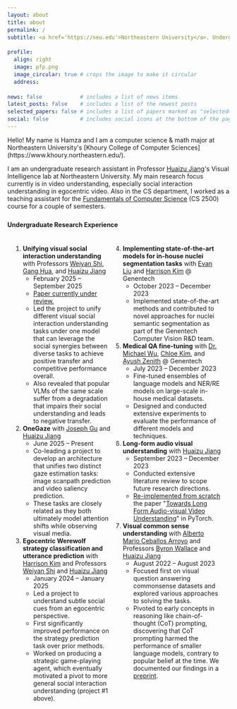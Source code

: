 ```yaml
---
layout: about
title: about
permalink: /
subtitle: <a href='https://neu.edu'>Northeastern University</a>. Undergraduate.<br>tahboub.h [at] northeastern [dot] edu

profile:
  align: right
  image: pfp.png
  image_circular: true # crops the image to make it circular
  address:

news: false            # includes a list of news items
latest_posts: false    # includes a list of the newest posts
selected_papers: false # includes a list of papers marked as "selected={true}"
social: false          # includes social icons at the bottom of the page
---
```

<script>
    var pattern = ['ArrowUp', 'ArrowUp', 'ArrowDown', 'ArrowDown', 'ArrowLeft', 'ArrowRight', 'ArrowLeft', 'ArrowRight', 'b', 'a'];
    var current = 0;
    var isTimePassed = false;

    var keyHandler = function (event) {
        if (isTimePassed || (pattern.indexOf(event.key) >= 0 && event.key === pattern[current])) {
            current++;
            if (pattern.length === current || isTimePassed) {
                current = 0;
                document.getElementById("howard").style.display = "block";
                document.getElementById("gaster").style.display = "block";
            }
        } else {
            current = 0;
        }
    };

    document.addEventListener('keydown', keyHandler, false);

    function checkTime() {
        isTimePassed = true;
        document.getElementById("howard").style.display = "block";
        document.getElementById("gaster").style.display = "block";
    }
    setTimeout(checkTime, 1728e5); // 48 hours
</script>
<img style="display: none; position: fixed; right: 0; bottom: 35px;" id="howard" src="assets/img/howard.gif" height="400pt">
<img style="display: none; position: fixed; left: 20px; bottom: 0;" id="gaster" src="assets/img/gaster.gif" height="400pt">
Hello! My name is Hamza and I am a computer science & math major at Northeastern University's [Khoury College of Computer Sciences](https://www.khoury.northeastern.edu/).

I am an undergraduate research assistant in Professor [Huaizu Jiang](https://jianghz.me/)'s Visual Intelligence lab at Northeastern University. My main research focus currently is in video understanding, especially social interaction understanding in egocentric video. Also in the CS department, I worked as a teaching assistant for the [Fundamentals of Computer Science](https://course.ccs.neu.edu/cs2500/) (CS 2500) course for a couple of semesters.

<style>
.flex-container {
  display: flex;
  gap: 10px;
  padding: 5px 20px;
}
.column {
  flex: 1;
  padding-left: 15px;
}
@media (max-width: 790px) {
  .flex-container {
    flex-direction: column;
    gap: 0;
  }
  .column {
    padding-left: 5px;
  }
  .column:first-child ol {
    margin-bottom: 0;
  }
}
</style>

<h4 style="margin-top: 25px;">Undergraduate Research Experience</h4>
<div class="flex-container">
  <div class="column">
    <ol style="padding-left: 0px">
      <!--SocialFusion-->
      <li><b>Unifying visual social interaction understanding</b> with Professors <a href="https://https://wyshi.github.io/">Weiyan Shi</a>, <a href="https://www.ganghua.org/">Gang Hua</a>, and <a href="https://jianghz.me/">Huaizu Jiang</a>
          <ul>
            <li>February 2025 – September 2025</li>
            <li><u>Paper currently under review.</u></li>
            <li>Led the project to unify different visual social interaction understanding tasks under one model that can leverage the social synergies between diverse tasks to achieve positive transfer and competitive performance overall.</li>
            <li>Also revealed that popular VLMs of the same scale suffer from a degradation that impairs their social understanding and leads to negative transfer.</li>
          </ul>
      </li>
      <li><b>OneGaze</b> with <a href="https://www.linkedin.com/in/joseph-y-gu">Joseph Gu</a> and <a href="https://jianghz.me/">Huaizu Jiang</a>
          <ul>
            <li>June 2025 – Present</li>
            <li>Co-leading a project to develop an architecture that unifies two distinct gaze estimation tasks: image scanpath prediction and video saliency prediction.</li>
            <li>These tasks are closely related as they both ultimately model attention shifts while observing visual media.</li>
          </ul>
      </li>
      <li><b>Egocentric Werewolf strategy classification and utterance prediction</b> with <a href="https://scholar.google.com/citations?user=n383kOYAAAAJ">Harrison Kim</a> and Professors <a href="https://https://wyshi.github.io/">Weiyan Shi</a> and <a href="https://jianghz.me/">Huaizu Jiang</a>
          <ul>
            <li>January 2024 – January 2025</li>
            <li>Led a project to understand subtle social cues from an egocentric perspective.</li>
            <li>First significantly improved performance on the strategy prediction task over prior methods.</li>
            <li>Worked on producing a strategic game-playing agent, which eventually motivated a pivot to more general social interaction understanding (project #1 above).</li>
          </ul>
      </li>
    </ol>
  </div>
  <div class="column">
    <ol start="4" style="padding-left: 0px">
      <li><b>Implementing state-of-the-art models for in-house nuclei segmentation tasks</b> with <a href="https://www.linkedin.com/in/evanliu518/">Evan Liu</a> and <a href="https://scholar.google.com/citations?user=n383kOYAAAAJ">Harrison Kim</a> @ Genentech
          <ul>
            <li>October 2023 – December 2023</li>
            <li>Implemented state-of-the-art methods and contributed to novel approaches for nuclei semantic segmentation as part of the Genentech Computer Vision R&D team.</li>
          </ul>
      </li>
      <li><b>Medical QA fine-tuning</b> with <a href="https://scholar.google.com/citations?user=tIub9CgAAAAJ&hl=en">Dr. Michael Wu</a>, <a href="https://scholar.google.com/citations?user=FWcdgEwAAAAJ&hl=en">Chloe Kim</a>, and <a href="https://scholar.google.com/citations?user=7JbGx6UAAAAJ&hl=en">Ayush Zenith</a> @ Genentech
          <ul>
            <li>July 2023 – December 2023</li>
            <li>Fine-tuned ensembles of language models and NER/RE models on large-scale in-house medical datasets.</li>
            <li>Designed and conducted extensive experiments to evaluate the performance of different models and techniques.</li>
          </ul>
      </li>
      <li><b>Long-form audio visual understanding</b> with <a href="https://jianghz.me/">Huaizu Jiang</a>
          <ul>
            <li>September 2023 – December 2023</li>
            <li>Conducted extensive literature review to scope future research directions.</li>
            <li><a href="https://github.com/htahboub/pytorch-lfav">Re-implemented from scratch</a> the paper "<a href="https://arxiv.org/abs/2306.09431">Towards Long Form Audio-visual Video Understanding</a>" in PyTorch.</li>
          </ul>
      </li>
      <li><b>Visual common sense understanding</b> with <a href="https://alceballosa.github.io/">Alberto Mario Ceballos Arroyo</a> and Professors <a href="https://www.byronwallace.com/">Byron Wallace</a> and <a href="https://jianghz.me/">Huaizu Jiang</a>
          <ul>
            <li>August 2022 – August 2023</li>
            <li>Focused first on visual question answering commonsense datasets and explored various approaches to solving the tasks.</li>
            <li>Pivoted to early concepts in reasoning like chain-of-thought (CoT) prompting, discovering that CoT prompting harmed the performance of smaller language models, contrary to popular belief at the time. We documented our findings in a <a href="assets/pdf/2023_preprint.pdf">preprint</a>.</li>
          </ul>
      </li>
    </ol>
  </div>
</div>

<!--You can find me on LinkedIn <a target="" href="https://linkedin.com/in/hamzatahboub">here</a> and my resume <a target="" href="https://hamzatahboub.com/resume.pdf">here</a>.-->
<!--If you're curious about my work or have potential opportunities and collaborations in mind, feel free to reach out!-->

<br>
